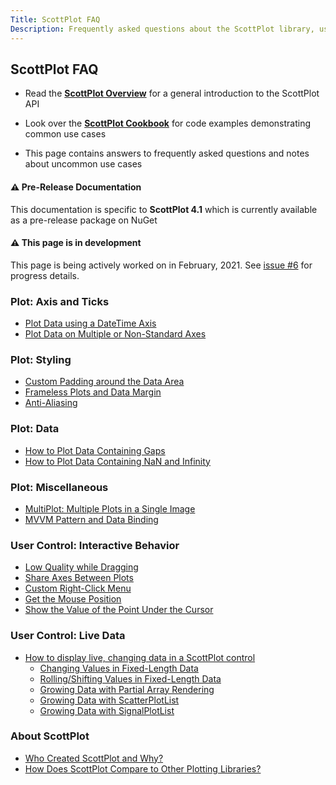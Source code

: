 ```yaml
---
Title: ScottPlot FAQ
Description: Frequently asked questions about the ScottPlot library, user controls, and implementation suggestions.
---
```


## ScottPlot FAQ

* Read the [**ScottPlot Overview**](https://swharden.com/scottplot/overview) for a general introduction to the ScottPlot API

* Look over the [**ScottPlot Cookbook**](https://swharden.com/scottplot/cookbook) for code examples demonstrating common use cases

* This page contains answers to frequently asked questions and notes about uncommon use cases

<div class="alert alert-warning" role="alert">
  <h4 class="alert-heading">⚠️ Pre-Release Documentation</h4>
  This documentation is specific to <strong>ScottPlot 4.1</strong> which is currently available as a pre-release package on NuGet
</div>

<div class="alert alert-primary" role="alert">
  <h4 class="alert-heading">⚠️ This page is in development</h4>
  This page is being actively worked on in February, 2021. See <a href="https://github.com/ScottPlot/Website/issues/6">issue #6</a> for progress details.
</div>

### Plot: Axis and Ticks
* [Plot Data using a DateTime Axis](datetime)
* [Plot Data on Multiple or Non-Standard Axes](multi-axis)

### Plot: Styling
* [Custom Padding around the Data Area](padding)
* [Frameless Plots and Data Margin](padding/#frameless-plot)
* [Anti-Aliasing](anti-aliasing)

### Plot: Data
* [How to Plot Data Containing Gaps](data-gaps)
* [How to Plot Data Containing NaN and Infinity](nan)

### Plot: Miscellaneous
* [MultiPlot: Multiple Plots in a Single Image](multiplot)
* [MVVM Pattern and Data Binding](mvvm)

### User Control: Interactive Behavior
* [Low Quality while Dragging](anti-aliasing)
* [Share Axes Between Plots](shared-axes)
* [Custom Right-Click Menu](right-click-menu)
* [Get the Mouse Position](mouse-position)
* [Show the Value of the Point Under the Cursor](mouse-position#highlight-the-data-point-near-the-cursor)

### User Control: Live Data
* [How to display live, changing data in a ScottPlot control](live-data)
  * [Changing Values in Fixed-Length Data](live-data/#changing-fixed-length-data)
  * [Rolling/Shifting Values in Fixed-Length Data](live-data/#rolling-fixed-length-data)
  * [Growing Data with Partial Array Rendering](live-data/#growing-data-with-partial-array-rendering)
  * [Growing Data with ScatterPlotList](live-data/#growing-data-with-scatterplotlist)
  * [Growing Data with SignalPlotList](live-data/#growing-data-with-signalplotlist)

### About ScottPlot
* [Who Created ScottPlot and Why?](history)
* [How Does ScottPlot Compare to Other Plotting Libraries?](compare)